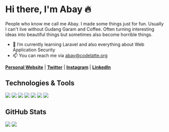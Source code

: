 # Hi there, I'm Abay 🔥

People who know me call me Abay. I made some things just for fun. Usually I can't live without Gudang Garam and Coffee. Often turning interesting ideas into beautiful things but sometimes also become horrible things.

- 🌱 I’m currently learning Laravel and also everything about Web Application Security
- 📫 You can reach me via abay@codelatte.org

<p>
  <strong><a href="https://abaykan.com">Personal Website</a></strong> |
  <strong><a href="https://twitter.com/abaykandotcom">Twitter</a></strong> |
  <strong><a href="https://www.instagram.com/abaykandotcom">Instagram</a></strong> |
  <strong><a href="https://www.linkedin.com/in/mukhammad-akbar/">LinkedIn</a></strong>
</p>

## Technologies & Tools
![](https://img.shields.io/badge/OS-Linux-informational?style=flat&logo=linux&logoColor=white&color=2bbc8a)
![](https://img.shields.io/badge/Tools-Apache-informational?style=flat&logo=apache&logoColor=white&color=2bbc8a)
![](https://img.shields.io/badge/Code-PHP-informational?style=flat&logo=php&logoColor=white&color=2bbc8a)
![](https://img.shields.io/badge/Code-Laravel-informational?style=flat&logo=laravel&logoColor=white&color=2bbc8a)
![](https://img.shields.io/badge/Code-Flutter-informational?style=flat&logo=flutter&logoColor=white&color=2bbc8a)
![](https://img.shields.io/badge/Tools-PostgreSQL-informational?style=flat&logo=postgresql&logoColor=white&color=2bbc8a)
![](https://img.shields.io/badge/Tools-MySQL-informational?style=flat&logo=mysql&logoColor=white&color=2bbc8a)

## GitHub Stats
<p>
  <img src="https://github-readme-stats.vercel.app/api/top-langs/?username=abaykan&hide_border=true&hide=html,css&theme=dark" />
  <img src="https://github-readme-stats.vercel.app/api?username=abaykan&line_height=27&count_private=true&hide_border=true&show_icons=true&theme=dark">
</p>
